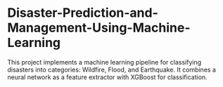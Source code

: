 # Disaster-Prediction-and-Management-Using-Machine-Learning
This project implements a machine learning pipeline for classifying disasters into categories: Wildfire, Flood, and Earthquake. It combines a neural network as a feature extractor with XGBoost for classification.
